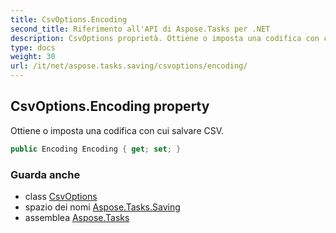 ```yaml
---
title: CsvOptions.Encoding
second_title: Riferimento all'API di Aspose.Tasks per .NET
description: CsvOptions proprietà. Ottiene o imposta una codifica con cui salvare CSV.
type: docs
weight: 30
url: /it/net/aspose.tasks.saving/csvoptions/encoding/
---
```

## CsvOptions.Encoding property

Ottiene o imposta una codifica con cui salvare CSV.

```csharp
public Encoding Encoding { get; set; }
```

### Guarda anche

* class [CsvOptions](../)
* spazio dei nomi [Aspose.Tasks.Saving](../../csvoptions/)
* assemblea [Aspose.Tasks](../../../)


